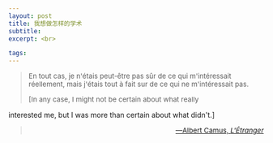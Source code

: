 ```yaml
---
layout: post
title: 我想做怎样的学术
subtitle: 
excerpt: <br>

tags: 
---
```


> <p style="font-size:.97em">
> En tout cas, je n&apos;étais peut-être pas sûr de ce qui m&apos;intéressait réellement, mais j&apos;étais tout à fait sur de ce qui ne m&apos;intéressait pas. </p> 
>
> <p style="font-size:.97em;">
> [In any case, I might not be certain about what really
interested me, but I was more than certain about what didn't.] </p>
><p align="right" style="font-size:0.97em"> 
>	<a href="https://archive.org/details/petitpoint0000genn/page/7/mode/2up">—Albert Camus, <i>L&apos;Étranger</i> </a> </p>

<br>









